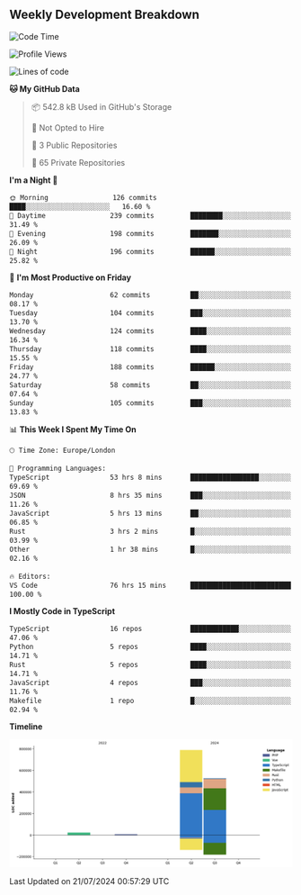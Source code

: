 


## Weekly Development Breakdown
<!--START_SECTION:waka-->
![Code Time](http://img.shields.io/badge/Code%20Time-850%20hrs%2042%20mins-blue)

![Profile Views](http://img.shields.io/badge/Profile%20Views-0-blue)

![Lines of code](https://img.shields.io/badge/From%20Hello%20World%20I%27ve%20Written-1.3%20million%20lines%20of%20code-blue)

**🐱 My GitHub Data** 

> 📦 542.8 kB Used in GitHub's Storage 
 > 
> 🚫 Not Opted to Hire
 > 
> 📜 3 Public Repositories 
 > 
> 🔑 65 Private Repositories 
 > 
**I'm a Night 🦉** 

```text
🌞 Morning                126 commits         ████░░░░░░░░░░░░░░░░░░░░░   16.60 % 
🌆 Daytime                239 commits         ████████░░░░░░░░░░░░░░░░░   31.49 % 
🌃 Evening                198 commits         ███████░░░░░░░░░░░░░░░░░░   26.09 % 
🌙 Night                  196 commits         ██████░░░░░░░░░░░░░░░░░░░   25.82 % 
```
📅 **I'm Most Productive on Friday** 

```text
Monday                   62 commits          ██░░░░░░░░░░░░░░░░░░░░░░░   08.17 % 
Tuesday                  104 commits         ███░░░░░░░░░░░░░░░░░░░░░░   13.70 % 
Wednesday                124 commits         ████░░░░░░░░░░░░░░░░░░░░░   16.34 % 
Thursday                 118 commits         ████░░░░░░░░░░░░░░░░░░░░░   15.55 % 
Friday                   188 commits         ██████░░░░░░░░░░░░░░░░░░░   24.77 % 
Saturday                 58 commits          ██░░░░░░░░░░░░░░░░░░░░░░░   07.64 % 
Sunday                   105 commits         ███░░░░░░░░░░░░░░░░░░░░░░   13.83 % 
```


📊 **This Week I Spent My Time On** 

```text
🕑︎ Time Zone: Europe/London

💬 Programming Languages: 
TypeScript               53 hrs 8 mins       █████████████████░░░░░░░░   69.69 % 
JSON                     8 hrs 35 mins       ███░░░░░░░░░░░░░░░░░░░░░░   11.26 % 
JavaScript               5 hrs 13 mins       ██░░░░░░░░░░░░░░░░░░░░░░░   06.85 % 
Rust                     3 hrs 2 mins        █░░░░░░░░░░░░░░░░░░░░░░░░   03.99 % 
Other                    1 hr 38 mins        █░░░░░░░░░░░░░░░░░░░░░░░░   02.16 % 

🔥 Editors: 
VS Code                  76 hrs 15 mins      █████████████████████████   100.00 % 
```

**I Mostly Code in TypeScript** 

```text
TypeScript               16 repos            ████████████░░░░░░░░░░░░░   47.06 % 
Python                   5 repos             ████░░░░░░░░░░░░░░░░░░░░░   14.71 % 
Rust                     5 repos             ████░░░░░░░░░░░░░░░░░░░░░   14.71 % 
JavaScript               4 repos             ███░░░░░░░░░░░░░░░░░░░░░░   11.76 % 
Makefile                 1 repo              █░░░░░░░░░░░░░░░░░░░░░░░░   02.94 % 
```



**Timeline**

![Lines of Code chart](https://raw.githubusercontent.com/mars-arch/mars-arch/main/assets/bar_graph.png)


 Last Updated on 21/07/2024 00:57:29 UTC
<!--END_SECTION:waka-->
